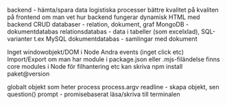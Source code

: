 backend - hämta/spara data logistiska processer
bättre kvalitet på kvaliten på frontend om man vet hur backend fungerar
dynamisk HTML med backend
CRUD
databaser - relation, dokument, graf
MongoDB - dokumentdatabas
relationsdatabas - data i tabeller (som excelxlad), SQL-varianter t.ex MySQL
dokumentdatabas - samlingar med dokument

Inget windowobjekt/DOM i Node
Andra events (inget click etc)
Import/Export om man har module i package.json eller .mjs-filändelse
finns core modules i Node för filhantering etc
kan skriva npm install paket@version

globalt objekt som heter process
process.argv
readline - skapa objekt, sen question()
prompt - promisebaserat läsa/skriva till terminalen
